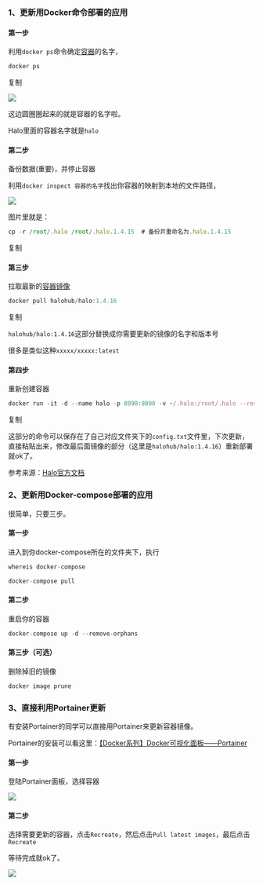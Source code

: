 
### 1、更新用Docker命令部署的应用

#### 第一步

利用`docker ps`命令确定[容器](https://cloud.tencent.com/product/tke?from_column=20065&from=20065)的名字，

```javascript
docker ps 
```

复制

![](https://ask.qcloudimg.com/raw/yehe-1935965624ba740/tftdm3y4cu.png)

这边圆圈圈起来的就是容器的名字啦。

Halo里面的容器名字就是`halo`

#### 第二步

备份数据(重要)，并停止容器

利用`docker inspect 容器的名字`找出你容器的映射到本地的文件路径，

![](https://ask.qcloudimg.com/raw/yehe-1935965624ba740/bjc83r0r7a.png)

图片里就是：

```javascript
cp -r /root/.halo /root/.halo.1.4.15  # 备份并重命名为.halo.1.4.15
```

复制

#### 第三步

拉取最新的[容器镜像](https://cloud.tencent.com/product/tcr?from_column=20065&from=20065)

```javascript
docker pull halohub/halo:1.4.16
```

复制

`halohub/halo:1.4.16`这部分替换成你需要更新的镜像的名字和版本号

很多是类似这种`xxxxx/xxxxx:latest`

#### 第四步

重新创建容器

```javascript
docker run -it -d --name halo -p 8090:8090 -v ~/.halo:/root/.halo --restart=unless-stopped halohub/halo:1.4.16
```

复制

这部分的命令可以保存在了自己对应文件夹下的`config.txt`文件里，下次更新，直接粘贴出来，修改最后面镜像的部分（这里是`halohub/halo:1.4.16`）重新部署就ok了。

参考来源：[Halo官方文档](https://cloud.tencent.com/developer/tools/blog-entry?target=https%3A%2F%2Fdocs.halo.run%2Fgetting-started%2Fupgrade%2F)

### 2、更新用Docker-compose部署的应用

很简单，只要三步。

#### 第一步

进入到你docker-compose所在的文件夹下，执行

```javascript
whereis docker-compose 
```

```javascript
docker-compose pull
```

 

#### 第二步

重启你的容器

```javascript
docker-compose up -d --remove-orphans
```

 

#### 第三步（可选）

删除掉旧的镜像

```javascript
docker image prune 
```

 
### 3、直接利用Portainer更新

有安装Portainer的同学可以直接用Portainer来更新容器镜像。

Portainer的安装可以看这里：[【Docker系列】Docker可视化面板——Portainer](https://cloud.tencent.com/developer/tools/blog-entry?target=https%3A%2F%2Fwww.shutiaoya.com%2Findex.php%2F2022%2F03%2F26%2Fportainer-mb%2F)

#### 第一步

登陆Portainer面板，选择容器

![](https://ask.qcloudimg.com/raw/yehe-1935965624ba740/nipuyshm55.png)

#### 第二步

选择需要更新的容器，点击`Recreate`，然后点击`Pull latest images`，最后点击`Recreate`

等待完成就ok了。

![](https://ask.qcloudimg.com/raw/yehe-1935965624ba740/qu2fkfgg2m.png)